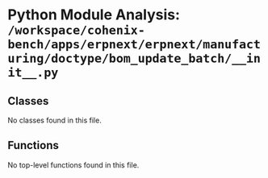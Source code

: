 # Python Module Analysis: `/workspace/cohenix-bench/apps/erpnext/erpnext/manufacturing/doctype/bom_update_batch/__init__.py`

## Classes

No classes found in this file.


## Functions

No top-level functions found in this file.
